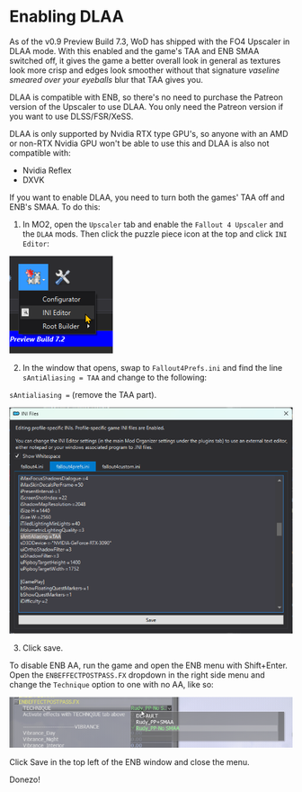 # Enabling DLAA
As of the v0.9 Preview Build 7.3, WoD has shipped with the FO4 Upscaler in DLAA mode. With this enabled and  the game's TAA and ENB SMAA switched off, it gives the game a better overall look in general as textures look more crisp and edges look smoother without that signature *vaseline smeared over your eyeballs* blur that TAA gives you.

DLAA is compatible with ENB, so there's no need to purchase the Patreon version of the Upscaler to use DLAA. You only need the Patreon version if you want to use DLSS/FSR/XeSS.

DLAA is only supported by Nvidia RTX type GPU's, so anyone with an AMD or non-RTX Nvidia GPU won't be able to use this and DLAA is also not compatible with:
- Nvidia Reflex
- DXVK

 If you want to enable DLAA, you need to turn both the games' TAA off and ENB's SMAA. To do this:

1. In MO2, open the `Upscaler` tab and enable the `Fallout 4 Upscaler` and the `DLAA` mods. Then click the puzzle piece icon at the top and click `INI Editor`:

 ![INI Edtior](img/INIEditor.png)

2. In the window that opens, swap to `Fallout4Prefs.ini` and find the line `sAntiAliasing = TAA` and change to the following:

`sAntialiasing =` (remove the TAA part).

![FO4 Prefs](img/FO4Prefs.png)

3. Click save.

To disable ENB AA, run the game and open the ENB menu with Shift+Enter. Open the `ENBEFFECTPOSTPASS.FX` dropdown in the right side menu and change the `Technique` option to one with no AA, like so:

![ENB AA](img/ENBAA.png)

Click Save in the top left of the ENB window and close the menu.

Donezo!
